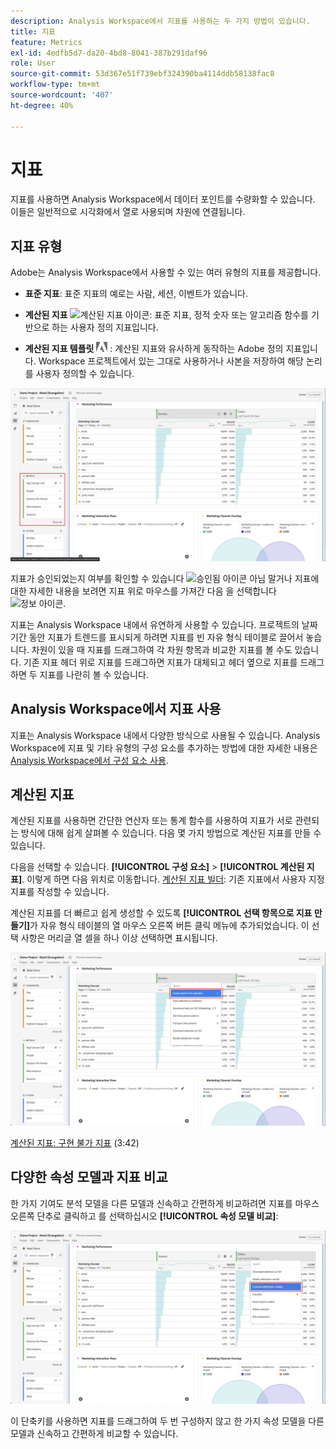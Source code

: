 ```yaml
---
description: Analysis Workspace에서 지표를 사용하는 두 가지 방법이 있습니다.
title: 지표
feature: Metrics
exl-id: 4edfb5d7-da20-4bd8-8041-387b291daf96
role: User
source-git-commit: 53d367e51f739ebf324390ba4114ddb58138fac8
workflow-type: tm+mt
source-wordcount: '407'
ht-degree: 40%

---
```


# 지표

지표를 사용하면 Analysis Workspace에서 데이터 포인트를 수량화할 수 있습니다. 이들은 일반적으로 시각화에서 열로 사용되며 차원에 연결됩니다.

## 지표 유형

Adobe는 Analysis Workspace에서 사용할 수 있는 여러 유형의 지표를 제공합니다.

* **표준 지표**: 표준 지표의 예로는 사람, 세션, 이벤트가 있습니다.

* **계산된 지표** ![계산된 지표 아이콘](https://spectrum.adobe.com/static/icons/workflow_18/Smock_Calculator_18_N.svg): 표준 지표, 정적 숫자 또는 알고리즘 함수를 기반으로 하는 사용자 정의 지표입니다.

* **계산된 지표 템플릿**  <img src="./assets/adobe-logo.svg" width="18"> : 계산된 지표와 유사하게 동작하는 Adobe 정의 지표입니다. Workspace 프로젝트에서 있는 그대로 사용하거나 사본을 저장하여 해당 논리를 사용자 정의할 수 있습니다.


![왼쪽 창에서 지표를 강조 표시하는 작업 영역 패널.](assets/cja-metrics.png)

지표가 승인되었는지 여부를 확인할 수 있습니다 ![승인됨 아이콘](https://spectrum.adobe.com/static/icons/ui_18/CheckmarkSize100.svg)  아님 말거나 지표에 대한 자세한 내용을 보려면 지표 위로 마우스를 가져간 다음 을 선택합니다 ![정보 아이콘](https://spectrum.adobe.com/static/icons/workflow_18/Smock_InfoOutline_18_N.svg).


지표는 Analysis Workspace 내에서 유연하게 사용할 수 있습니다. 프로젝트의 날짜 기간 동안 지표가 트렌드를 표시되게 하려면 지표를 빈 자유 형식 테이블로 끌어서 놓습니다. 차원이 있을 때 지표를 드래그하여 각 차원 항목과 비교한 지표를 볼 수도 있습니다. 기존 지표 헤더 위로 지표를 드래그하면 지표가 대체되고 헤더 옆으로 지표를 드래그하면 두 지표를 나란히 볼 수 있습니다.

## Analysis Workspace에서 지표 사용

지표는 Analysis Workspace 내에서 다양한 방식으로 사용될 수 있습니다. Analysis Workspace에 지표 및 기타 유형의 구성 요소를 추가하는 방법에 대한 자세한 내용은 [Analysis Workspace에서 구성 요소 사용](/help/components/use-components-in-workspace.md).

## 계산된 지표

계산된 지표를 사용하면 간단한 연산자 또는 통계 함수를 사용하여 지표가 서로 관련되는 방식에 대해 쉽게 살펴볼 수 있습니다. 다음 몇 가지 방법으로 계산된 지표를 만들 수 있습니다.

다음을 선택할 수 있습니다. **[!UICONTROL 구성 요소]** > **[!UICONTROL 계산된 지표]**. 이렇게 하면 다음 위치로 이동합니다. [계산된 지표 빌더](/help/components/calc-metrics/calc-metr-overview.md): 기존 지표에서 사용자 지정 지표를 작성할 수 있습니다.

계산된 지표를 더 빠르고 쉽게 생성할 수 있도록 **[!UICONTROL 선택 항목으로 지표 만들기]**&#x200B;가 자유 형식 테이블의 열 마우스 오른쪽 버튼 클릭 메뉴에 추가되었습니다. 이 선택 사항은 머리글 열 셀을 하나 이상 선택하면 표시됩니다.

![선택 항목에서 만들기 를 강조 표시하는 작업 영역 패널](assets/create-metric-from-selection.png)

[계산된 지표: 구현 불가 지표](https://experienceleague.adobe.com/docs/analytics-learn/tutorials/components/calculated-metrics/calculated-metrics-implementationless-metrics.html?lang=ko-KR) (3:42)

## 다양한 속성 모델과 지표 비교

한 가지 기여도 분석 모델을 다른 모델과 신속하고 간편하게 비교하려면 지표를 마우스 오른쪽 단추로 클릭하고 를 선택하십시오 **[!UICONTROL 속성 모델 비교]**:

![속성 모델 비교를 강조 표시하는 작업 영역 패널](assets/compare-attribution.png)

이 단축키를 사용하면 지표를 드래그하여 두 번 구성하지 않고 한 가지 속성 모델을 다른 모델과 신속하고 간편하게 비교할 수 있습니다.
